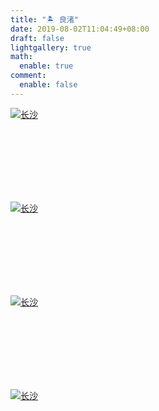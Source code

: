 ```yaml
---
title: "🏝️ 良渚"
date: 2019-08-02T11:04:49+08:00
draft: false
lightgallery: true
math:
  enable: true
comment:
  enable: false
---
```


<div class="group-picture">
  <div class="group-picture-cover">
    <a class="lightgallery" href="https://pic.imgdb.cn/item/654e2e8ec458853aef8c2e27.webp" title="长沙" data-thumbnail="https://pic.imgdb.cn/item/654e2e8ec458853aef8c2e27.webp">
    <img loading="lazy" src="https://pic.imgdb.cn/item/654e2e8ec458853aef8c2e27.webp" sizes="auto" alt="长沙"></a>
  </div>
  <div class="group-picture-cover">
    <a class="lightgallery" href="https://pic.imgdb.cn/item/654e2e94c458853aef8c46d3.webp" title="长沙" data-thumbnail="https://pic.imgdb.cn/item/654e2e94c458853aef8c46d3.webp">
    <img loading="lazy" src="https://pic.imgdb.cn/item/654e2e94c458853aef8c46d3.webp" sizes="auto" alt="长沙"></a>
  </div>
</div>

<div class="group-picture">
  <div class="group-picture-cover">
    <a class="lightgallery" href="https://pic.imgdb.cn/item/654e2e96c458853aef8c51a0.webp" title="长沙" data-thumbnail="https://pic.imgdb.cn/item/654e2e96c458853aef8c51a0.webp">
    <img loading="lazy" src="https://pic.imgdb.cn/item/654e2e96c458853aef8c51a0.webp" sizes="auto" alt="长沙"></a>
  </div>
  <div class="group-picture-cover">
    <a class="lightgallery" href="https://pic.imgdb.cn/item/654e2ea0c458853aef8c7d49.webp" title="长沙" data-thumbnail="https://pic.imgdb.cn/item/654e2ea0c458853aef8c7d49.webp">
    <img loading="lazy" src="https://pic.imgdb.cn/item/654e2ea0c458853aef8c7d49.webp" sizes="auto" alt="长沙"></a>
  </div>
</div>
